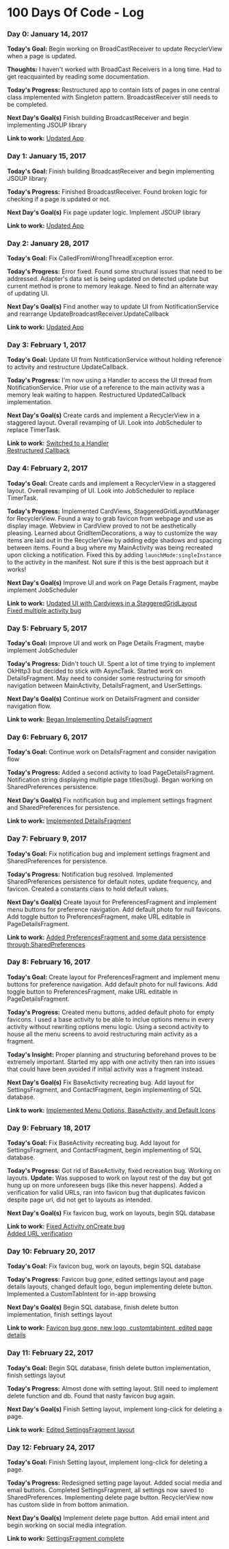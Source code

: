 # 100 Days Of Code - Log

### Day 0: January 14, 2017

**Today's Goal:** Begin working on BroadCastReceiver to update RecyclerView when a page is updated.

**Thoughts:** I haven't worked with BroadCast Receivers in a long time. Had to get reacquainted by reading some documentation. 

**Today's Progress:** Restructured app to contain lists of pages in one central class implemented with Singleton pattern. BroadcastReceiver still needs to be completed.

**Next Day's Goal(s)** Finish building BroadcastReceiver and begin implementing JSOUP library

**Link to work:** [Updated App](https://github.com/jgarcia162/Updated)

### Day 1: January 15, 2017

**Today's Goal:**  Finish building BroadcastReceiver and begin implementing JSOUP library

**Today's Progress:** Finished BroadcastReceiver. Found broken logic for checking if a page is updated or not. 

**Next Day's Goal(s)** Fix page updater logic. Implement JSOUP library

**Link to work:** [Updated App](https://github.com/jgarcia162/Updated)

### Day 2: January 28, 2017

**Today's Goal:**  Fix CalledFromWrongThreadException error.

**Today's Progress:** Error fixed. Found some structural issues that need to be addressed. Adapter's data set is being updated on detected update but current method is prone to memory leakage. Need to find an alternate way of updating UI. 

**Next Day's Goal(s)** Find another way to update UI from NotificationService and rearrange UpdateBroadcastReceiver.UpdateCallback

**Link to work:** [Updated App](https://github.com/jgarcia162/Updated/commit/c05d01550c2b7de5637a67281f7d0380006167a6)

### Day 3: February 1, 2017

**Today's Goal:**  Update UI from NotificationService without holding reference to activity and restructure UpdateCallback.

**Today's Progress:** I'm now using a Handler to access the UI thread from NotificationService. Prior use of a reference to the main activity was a memory leak waiting to happen. Restructured UpdatedCallback implementation. 

**Next Day's Goal(s)** Create cards and implement a RecyclerView in a staggered layout. Overall revamping of UI. Look into JobScheduler to replace TimerTask. 

**Link to work:** [Switched to a Handler](https://github.com/jgarcia162/Updated/commit/e5eca6b1c821e4e6564c1eaf8a808058e93f7745)<br>[Restructured Callback](https://github.com/jgarcia162/Updated/commit/30d552814447d9125e961bbfb9e26c3630917172)

### Day 4: February 2, 2017

**Today's Goal:**  Create cards and implement a RecyclerView in a staggered layout. Overall revamping of UI. Look into JobScheduler to replace TimerTask. 

**Today's Progress:** Implemented CardViews, StaggeredGridLayoutManager for RecyclerView. Found a way to grab favicon from webpage and use as display image. Webview in CardView proved to not be aesthetically pleasing. Learned about GridItemDecorations, a way to customize the way items are laid out in the RecyclerView by adding edge shadows and spacing between items. Found a bug where my MainActivity was being recreated upon clicking a notification. Fixed this by adding `launchMode:singleInstance` to the activity in the manifest. Not sure if this is the best approach but it works! 

**Next Day's Goal(s)** Improve UI and work on Page Details Fragment, maybe implement JobScheduler

**Link to work:** [Updated UI with Cardviews in a StaggeredGridLayout](https://github.com/jgarcia162/Updated/commit/cf9eaa49f3290c73f1bba0bbd77b91857363d70f)<br>[Fixed multiple activity bug](https://github.com/jgarcia162/Updated/commit/679c0a55d4b1bfdfd756818f3c0d6c18aed0031f)

### Day 5: February 5, 2017

**Today's Goal:**  Improve UI and work on Page Details Fragment, maybe implement JobScheduler

**Today's Progress:** Didn't touch UI. Spent a lot of time trying to implement OkHttp3 but decided to stick with AsyncTask. Started work on DetailsFragment. May need to consider some restructuring for smooth navigation between MainActivity, DetailsFragment, and UserSettings.

**Next Day's Goal(s)** Continue work on DetailsFragment and consider navigation flow.

**Link to work:** [Began Implementing DetailsFragment](https://github.com/jgarcia162/Updated/commit/c00b67c7067fe5b3efff0966dde093bd337d2664)

### Day 6: February 6, 2017

**Today's Goal:**  Continue work on DetailsFragment and consider navigation flow

**Today's Progress:** Added a second activity to load PageDetailsFragment. Notification string displaying multiple page titles(bug). Began working on SharedPreferences persistence.

**Next Day's Goal(s)** Fix notification bug and implement settings fragment and SharedPreferences for persistence.

**Link to work:** [Implemented DetailsFragment](https://github.com/jgarcia162/Updated/commit/ddeb15fba69b3749b471bc514e4a6aee56d564ac)

### Day 7: February 9, 2017

**Today's Goal:**  Fix notification bug and implement settings fragment and SharedPreferences for persistence.

**Today's Progress:** Notification bug resolved. Implemented SharedPreferences persistence for default notes, update frequency, and favicon. Created a constants class to hold default values. 

**Next Day's Goal(s)** Create layout for PreferencesFragment and implement menu buttons for preference navigation. Add default photo for null favicons. Add toggle button to PreferencesFragment, make URL editable in PageDetailsFragment.

**Link to work:** [Added PreferencesFragment and some data persistence through SharedPreferences](https://github.com/jgarcia162/Updated/commit/beb47554ee88c90084e3a08ab0f438ccaf1ab3ad)

### Day 8: February 16, 2017

**Today's Goal:**  Create layout for PreferencesFragment and implement menu buttons for preference navigation. Add default photo for null favicons. Add toggle button to PreferencesFragment, make URL editable in PageDetailsFragment.

**Today's Progress:** Created menu buttons, added default photo for empty favicons. I used a base activity to be able to inclue options menu in every activity without rewriting options menu logic. Using a second activity to house all the menu screens to avoid restructuring main activity as a fragment. 

**Today's Insight:** Proper planning and structuring beforehand proves to be extremely important. Started my app with one activity then ran into issues that could have been avoided if initial activity was a fragment instead. 

**Next Day's Goal(s)** Fix BaseActivity recreating bug. Add layout for SettingsFragment, and ContactFragment, begin implementing of SQL database.

**Link to work:** [Implemented Menu Options, BaseActivity, and Default Icons](https://github.com/jgarcia162/Updated/commit/28fbd56e7da2c9860d6997b0f14342e3426b1146)

### Day 9: February 18, 2017

**Today's Goal:**  Fix BaseActivity recreating bug. Add layout for SettingsFragment, and ContactFragment, begin implementing of SQL database.

**Today's Progress:** Got rid of BaseActivity, fixed recreation bug. Working on layouts. 
**Update:** Was supposed to work on layout rest of the day but got hung up on more unforeseen bugs (like this never happens). Added a verification for valid URLs, ran into favicon bug that duplicates favicon despite page url, did not get to layouts as intended.

**Next Day's Goal(s)** Fix favicon bug, work on layouts, begin SQL database

**Link to work:** [Fixed Activity onCreate bug](https://github.com/jgarcia162/Updated/commit/d1497e55a325503c0df834d5e9deca49e38ce1dd) <br>
[Added URL verification](https://github.com/jgarcia162/Updated/commit/0b23034c24fe4e1bbfeaa4ae6c4de1c4df95334d)

### Day 10: February 20, 2017

**Today's Goal:**  Fix favicon bug, work on layouts, begin SQL database

**Today's Progress:** Favicon bug gone, edited settings layout and page details layouts, changed default logo, begun implementing delete button. Implemented a CustomTabIntent for in-app browsing

**Next Day's Goal(s)** Begin SQL database, finish delete button implementation, finish settings layout

**Link to work:** [Favicon bug gone, new logo, customtabintent, edited page details](https://github.com/jgarcia162/Updated/commit/bb2d13fefb9eefdac05be1c5023fd5467869dd2a)

### Day 11: February 22, 2017

**Today's Goal:**  Begin SQL database, finish delete button implementation, finish settings layout

**Today's Progress:** Almost done with setting layout. Still need to implement delete function and db. Found that nasty favicon bug again. 

**Next Day's Goal(s)** Finish Setting layout, implement long-click for deleting a page.

**Link to work:** [Edited SettingsFragment layout](https://github.com/jgarcia162/Updated/commit/b7eedc2427f8b8f8fb5edee8a9bfd982bad1cecc)

### Day 12: February 24, 2017

**Today's Goal:**  Finish Setting layout, implement long-click for deleting a page.

**Today's Progress:** Redesigned setting page layout. Added social media and email buttons. Completed SettingsFragment, all settings now saved to SharedPreferences. Implementing delete page button. RecyclerView now has custom slide in from bottom animation.

**Next Day's Goal(s)** Implement delete page button. Add email intent and begin working on social media integration.

**Link to work:** [SettingsFragment complete](https://github.com/jgarcia162/Updated/commit/2093566f585aa91b5f54d2b1e285c7541aecaddb)
